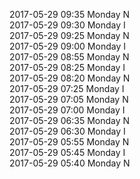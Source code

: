 2017-05-29 09:35 Monday  N  
2017-05-29 09:30 Monday  I  
2017-05-29 09:25 Monday  N  
2017-05-29 09:00 Monday  I  
2017-05-29 08:55 Monday  N  
2017-05-29 08:25 Monday  I  
2017-05-29 08:20 Monday  N  
2017-05-29 07:25 Monday  I  
2017-05-29 07:05 Monday  N  
2017-05-29 07:00 Monday  I  
2017-05-29 06:35 Monday  N  
2017-05-29 06:30 Monday  I  
2017-05-29 05:55 Monday  N  
2017-05-29 05:45 Monday  I  
2017-05-29 05:40 Monday  N  

